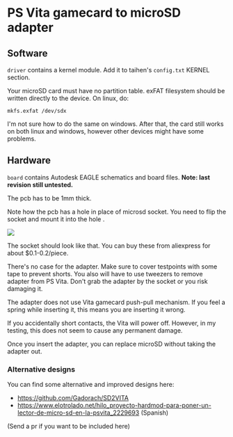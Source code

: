 # PS Vita gamecard to microSD adapter

## Software

`driver` contains a kernel module. Add it to taihen's `config.txt` KERNEL section.

Your microSD card must have no partition table. exFAT filesystem should be written directly to the device. On linux, do:

```
mkfs.exfat /dev/sdx
```

I'm not sure how to do the same on windows. After that, the card still works on both linux and windows, however other devices might have some problems.

## Hardware

`board` contains Autodesk EAGLE schematics and board files. **Note: last revision still untested.**

The pcb has to be 1mm thick.

Note how the pcb has a hole in place of microsd socket. You need to flip the socket and mount it into the hole .

![](https://i.imgur.com/5X5qVBu.jpg)

The socket should look like that. You can buy these from aliexpress for about $0.1-0.2/piece.

There's no case for the adapter. Make sure to cover testpoints with some tape to prevent shorts. You also will have to use tweezers to remove adapter from PS Vita. Don't grab the adapter by the socket or you risk damaging it.

The adapter does not use Vita gamecard push-pull mechanism. If you feel a spring while inserting it, this means you are inserting it wrong.

If you accidentally short contacts, the Vita will power off. However, in my testing, this does not seem to cause any permanent damage.

Once you insert the adapter, you can replace microSD without taking the adapter out.

### Alternative designs

You can find some alternative and improved designs here:

* https://github.com/Gadorach/SD2VITA
* https://www.elotrolado.net/hilo_proyecto-hardmod-para-poner-un-lector-de-micro-sd-en-la-psvita_2229693 (Spanish)

(Send a pr if you want to be included here)
